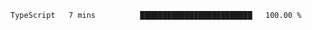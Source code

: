 <!--START_SECTION:waka-->

```txt
TypeScript   7 mins          █████████████████████████   100.00 %
```

<!--END_SECTION:waka-->
